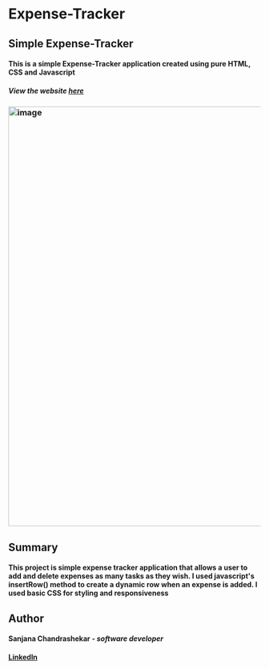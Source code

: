 # Expense-Tracker
## Simple Expense-Tracker
#### This is a simple Expense-Tracker application created using pure HTML, CSS and Javascript

##### View the website [here](https://screact02.github.io/Expense-Tracker/)

### <img width="838" alt="image" src="https://github.com/screact02/Expense-Tracker/assets/122413484/385d4ce8-f2aa-454b-a0e7-dfe1608dc0c0">




## Summary

#### This project is simple expense tracker application that allows a user to add and delete expenses as many tasks as they wish. I used javascript's insertRow() method to create a dynamic row when an expense is added. I used basic CSS for styling and responsiveness

## Author

#### __Sanjana Chandrashekar__ - _software developer_
#### [LinkedIn](https://www.linkedin.com/in/sanjanacshekar/)
